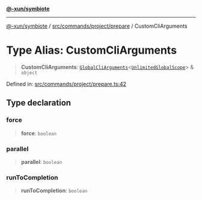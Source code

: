 [**@-xun/symbiote**](../../../../../README.md)

***

[@-xun/symbiote](../../../../../README.md) / [src/commands/project/prepare](../README.md) / CustomCliArguments

# Type Alias: CustomCliArguments

> **CustomCliArguments**: [`GlobalCliArguments`](../../../../configure/type-aliases/GlobalCliArguments.md)\<[`UnlimitedGlobalScope`](../../../../configure/enumerations/UnlimitedGlobalScope.md)\> & `object`

Defined in: [src/commands/project/prepare.ts:42](https://github.com/Xunnamius/symbiote/blob/28acb7961df65f3e39ec6b549117698f529b083c/src/commands/project/prepare.ts#L42)

## Type declaration

### force

> **force**: `boolean`

### parallel

> **parallel**: `boolean`

### runToCompletion

> **runToCompletion**: `boolean`
